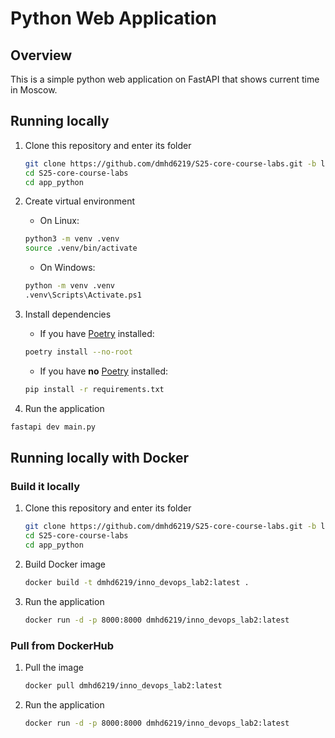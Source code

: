 # Python Web Application

## Overview

This is a simple python web application on FastAPI that shows current time in Moscow.

## Running locally

1. Clone this repository and enter its folder

    ```bash
    git clone https://github.com/dmhd6219/S25-core-course-labs.git -b lab1
    cd S25-core-course-labs
    cd app_python
    ```

2. Create virtual environment

   * On Linux:
   
    ```bash
    python3 -m venv .venv
    source .venv/bin/activate
    ```
   
   * On Windows:
   ```bash
   python -m venv .venv
   .venv\Scripts\Activate.ps1
   ```

3. Install dependencies

   * If you have [Poetry](https://python-poetry.org/docs/) installed:

    ```bash
    poetry install --no-root
    ```

   * If you have **no** [Poetry](https://python-poetry.org/docs/) installed:

    ```bash
    pip install -r requirements.txt
    ```

4. Run the application

```bash
fastapi dev main.py
```

## Running locally with Docker

### Build it locally

1. Clone this repository and enter its folder
    ```bash
    git clone https://github.com/dmhd6219/S25-core-course-labs.git -b lab1
    cd S25-core-course-labs
    cd app_python
    ```

2. Build Docker image
   ```bash
   docker build -t dmhd6219/inno_devops_lab2:latest .
   ```

3. Run the application
   ```bash
   docker run -d -p 8000:8000 dmhd6219/inno_devops_lab2:latest
   ```

### Pull from DockerHub

1. Pull the image
   ```bash
   docker pull dmhd6219/inno_devops_lab2:latest
   ```

2. Run the application
   
   ```bash
   docker run -d -p 8000:8000 dmhd6219/inno_devops_lab2:latest
   ```